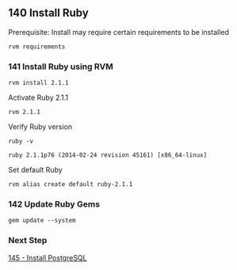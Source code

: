 ## 140 Install Ruby

Prerequisite: Install may require certain requirements to be installed

```
rvm requirements
```

### 141 Install Ruby using RVM

```
rvm install 2.1.1
```

Activate Ruby 2.1.1

```
rvm 2.1.1
```

Verify Ruby version

```
ruby -v
```

```console
ruby 2.1.1p76 (2014-02-24 revision 45161) [x86_64-linux]
```

Set default Ruby

```
rvm alias create default ruby-2.1.1
```

### 142 Update Ruby Gems

```
gem update --system
```

### Next Step

[145 - Install PostgreSQL](https://github.com/sleepepi/sleepepi/tree/master/virtual-machines/145-install-postgresql.md)
